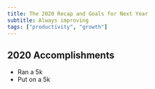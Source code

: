 ```yaml
---
title: The 2020 Recap and Goals for Next Year
subtitle: Always improving
tags: ["productivity", "growth"]
---
```


## 2020 Accomplishments

- Ran a 5k
- Put on a 5k